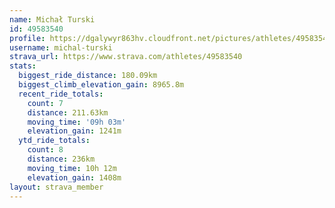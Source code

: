 ```yaml
---
name: Michał Turski
id: 49583540
profile: https://dgalywyr863hv.cloudfront.net/pictures/athletes/49583540/14729338/2/large.jpg
username: michal-turski
strava_url: https://www.strava.com/athletes/49583540
stats:
  biggest_ride_distance: 180.09km
  biggest_climb_elevation_gain: 8965.8m
  recent_ride_totals:
    count: 7
    distance: 211.63km
    moving_time: '09h 03m'
    elevation_gain: 1241m
  ytd_ride_totals:
    count: 8
    distance: 236km
    moving_time: 10h 12m
    elevation_gain: 1408m
layout: strava_member
--- 
```

